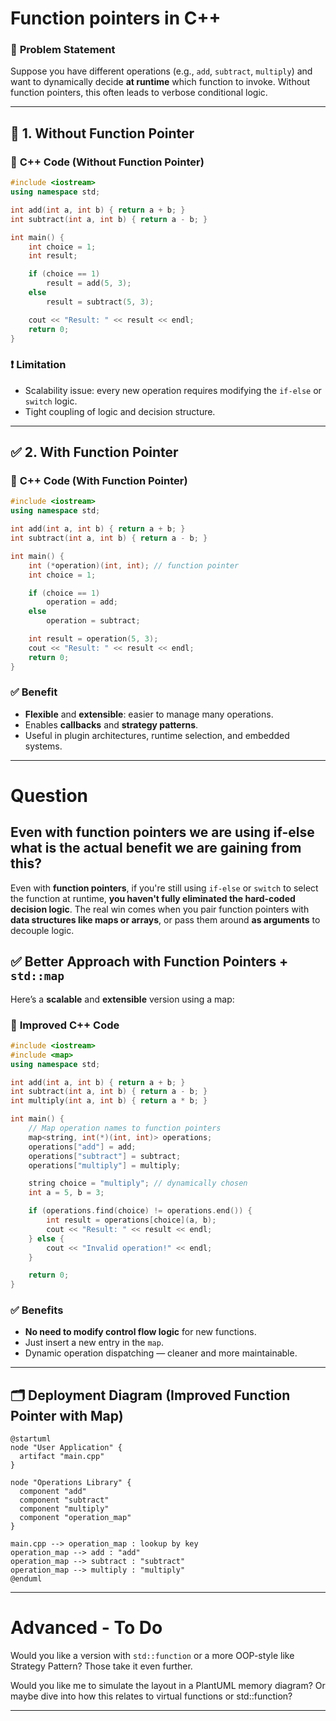 # Function pointers in C++
### 🌟 **Problem Statement**
Suppose you have different operations (e.g., `add`, `subtract`, `multiply`) and want to dynamically decide **at runtime** which function to invoke. Without function pointers, this often leads to verbose conditional logic.

---

## 🔧 **1. Without Function Pointer**

### 🔹 **C++ Code (Without Function Pointer)**
```cpp
#include <iostream>
using namespace std;

int add(int a, int b) { return a + b; }
int subtract(int a, int b) { return a - b; }

int main() {
    int choice = 1;
    int result;

    if (choice == 1)
        result = add(5, 3);
    else
        result = subtract(5, 3);

    cout << "Result: " << result << endl;
    return 0;
}
```

### ❗ **Limitation**
- Scalability issue: every new operation requires modifying the `if-else` or `switch` logic.
- Tight coupling of logic and decision structure.

---

## ✅ **2. With Function Pointer**

### 🔹 **C++ Code (With Function Pointer)**
```cpp
#include <iostream>
using namespace std;

int add(int a, int b) { return a + b; }
int subtract(int a, int b) { return a - b; }

int main() {
    int (*operation)(int, int); // function pointer
    int choice = 1;

    if (choice == 1)
        operation = add;
    else
        operation = subtract;

    int result = operation(5, 3);
    cout << "Result: " << result << endl;
    return 0;
}
```

### ✅ **Benefit**
- **Flexible** and **extensible**: easier to manage many operations.
- Enables **callbacks** and **strategy patterns**.
- Useful in plugin architectures, runtime selection, and embedded systems.

---
# Question
## Even with function pointers we are using if-else what is the actual benefit we are gaining from this?

Even with **function pointers**, if you're still using `if-else` or `switch` to select the function at runtime, **you haven't fully eliminated the hard-coded decision logic**. The real win comes when you pair function pointers with **data structures like maps or arrays**, or pass them around **as arguments** to decouple logic.

## ✅ Better Approach with Function Pointers + `std::map`

Here’s a **scalable** and **extensible** version using a map:

### 🔧 **Improved C++ Code**
```cpp
#include <iostream>
#include <map>
using namespace std;

int add(int a, int b) { return a + b; }
int subtract(int a, int b) { return a - b; }
int multiply(int a, int b) { return a * b; }

int main() {
    // Map operation names to function pointers
    map<string, int(*)(int, int)> operations;
    operations["add"] = add;
    operations["subtract"] = subtract;
    operations["multiply"] = multiply;

    string choice = "multiply"; // dynamically chosen
    int a = 5, b = 3;

    if (operations.find(choice) != operations.end()) {
        int result = operations[choice](a, b);
        cout << "Result: " << result << endl;
    } else {
        cout << "Invalid operation!" << endl;
    }

    return 0;
}
```

### ✅ **Benefits**
- **No need to modify control flow logic** for new functions.
- Just insert a new entry in the `map`.
- Dynamic operation dispatching — cleaner and more maintainable.

---

## 🗂 Deployment Diagram (Improved Function Pointer with Map)

```plantuml
@startuml
node "User Application" {
  artifact "main.cpp"
}

node "Operations Library" {
  component "add"
  component "subtract"
  component "multiply"
  component "operation_map"
}

main.cpp --> operation_map : lookup by key
operation_map --> add : "add"
operation_map --> subtract : "subtract"
operation_map --> multiply : "multiply"
@enduml
```

---

# Advanced - To Do

Would you like a version with `std::function` or a more OOP-style like Strategy Pattern? Those take it even further.

Would you like me to simulate the layout in a PlantUML memory diagram? Or maybe dive into how this relates to virtual functions or std::function?

---